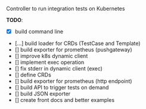 Controller to run integration tests on Kubernetes


**TODO**:

* [x] build command line
* [...] build loader for CRDs (TestCase and Template)
* [] build exporter for prometheus (pushgateway)
* [] improve k8s dynamic client 
* [] implement exec operation
* [] fix stderr in dynamic client (exec)
* [] define CRDs
* [] build exporter for prometheus (http endpoint)
* [] build API to trigger tests on demand
* [] build JSON exporter
* [] create front docs and better examples
